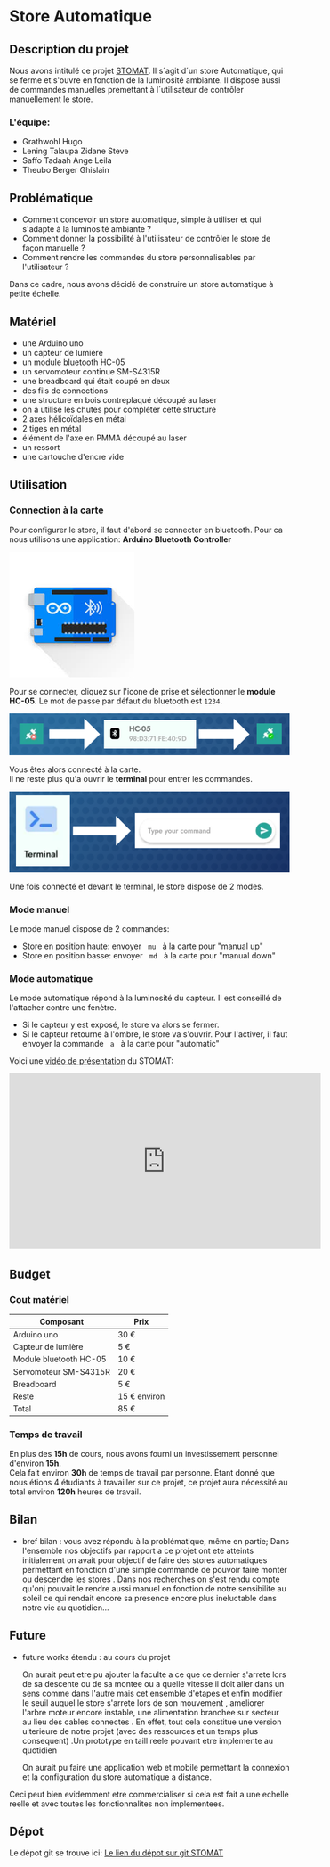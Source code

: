 # Store Automatique

## Description du projet
Nous avons intitulé ce projet [STOMAT](https://github.com/Stevelening/StoresAutomatiques). Il s´agit d´un store Automatique, qui se ferme et s'ouvre en fonction de la luminosité ambiante. Il dispose aussi de commandes manuelles premettant à l´utilisateur de contrôler manuellement le store.

### L'équipe:
- Grathwohl Hugo
- Lening Talaupa Zidane Steve
- Saffo Tadaah Ange Leila
- Theubo Berger Ghislain

## Problématique
- Comment concevoir un store automatique, simple à utiliser et qui s'adapte à la luminosité ambiante ?  
- Comment donner la possibilité à l'utilisateur de contrôler le store de façon manuelle ?  
- Comment rendre les commandes du store personnalisables par l'utilisateur ?  

Dans ce cadre, nous avons décidé de construire un store automatique à petite échelle.

## Matériel
- une Arduino uno
- un capteur de lumière
- un module bluetooth HC-05
- un servomoteur continue SM-S4315R
- une breadboard qui était coupé en deux
- des fils de connections
- une structure en bois contreplaqué découpé au laser
- on a utilisé les chutes pour compléter cette structure
- 2 axes hélicoïdales en métal
- 2 tiges en métal
- élément de l'axe en PMMA découpé au laser
- un ressort
- une cartouche d'encre vide

## Utilisation
### Connection à la carte
Pour configurer le store, il faut d'abord se connecter en bluetooth.
Pour ca nous utilisons une application: **Arduino Bluetooth Controller**  

![Arduino Bluetooth Controleur](images/Arduino_Bluetooth_Controller.png)  

Pour se connecter, cliquez sur l'icone de prise et sélectionner le **module HC-05**. Le mot de passe par défaut du bluetooth est `1234`.

![conection to HC-05](images/connection_to_HC_05.png)  

Vous êtes alors connecté à la carte.  
Il ne reste plus qu'a ouvrir le **terminal** pour entrer les commandes.  

![terminal](images/terminal.png)  


Une fois connecté et devant le terminal, le store dispose de 2 modes.

### Mode manuel
Le mode manuel dispose de 2 commandes:
- Store en position haute: envoyer &nbsp; ```mu``` &nbsp; à la carte pour "manual up"
- Store en position basse: envoyer &nbsp; ```md``` &nbsp; à la carte pour "manual down"

### Mode automatique
Le mode automatique répond à la luminosité du capteur. Il est conseillé de l'attacher contre une fenètre.  
- Si le capteur y est exposé, le store va alors se fermer.
- Si le capteur retourne à l'ombre, le store va s'ouvrir.
Pour l'activer, il faut envoyer la commande &nbsp; ```a``` &nbsp; à la carte pour "automatic"  
  
Voici une [vidéo de présentation](https://www.youtube.com/shorts/BJVpmzUDGSg) du STOMAT:  

<iframe width="560" height="315" src="https://www.youtube.com/shorts/BJVpmzUDGSg" frameborder="0" allowfullscreen></iframe>


## Budget
### Cout matériel
| Composant              | Prix         |
|------------------------|--------------|
| Arduino uno            | 30 €         |
| Capteur de lumière     | 5 €          |
| Module bluetooth HC-05 | 10 €         |
| Servomoteur SM-S4315R  | 20 €         |
| Breadboard             | 5 €          |
| Reste                  | 15 € environ |
| Total                  | 85 €         |

### Temps de travail
En plus des **15h** de cours, nous avons fourni un investissement personnel d'environ **15h**.  
Cela fait environ **30h** de temps de travail par personne. Étant donné que nous étions 4 étudiants à travailler sur ce projet, ce projet aura nécessité au total environ **120h** heures de travail.

## Bilan
- bref bilan : vous avez répondu à la problématique, même en partie;
Dans l'ensemble nos objectifs par rapport a ce projet ont ete atteints initialement on avait pour objectif de faire des stores automatiques permettant en fonction d'une simple commande de pouvoir faire monter ou descendre les stores . Dans nos recherches on s'est rendu compte qu'onj pouvait le rendre aussi manuel en fonction de notre sensibilite au soleil ce qui rendait encore sa presence encore plus ineluctable dans notre vie au quotidien...

## Future
- future works étendu : au cours du projet
 
    On aurait peut etre pu ajouter la faculte a ce que ce dernier s'arrete lors de sa descente ou de sa montee  ou a quelle vitesse il doit aller dans un sens comme dans l'autre mais cet ensemble d'etapes et enfin modifier le seuil auquel le store s'arrete lors de son mouvement , ameliorer l'arbre moteur encore instable, une alimentation branchee sur secteur au lieu des cables connectes . En effet, tout cela constitue une version ulterieure de notre projet (avec des ressources et un temps plus consequent) .Un prototype en taill reele pouvant etre implemente au quotidien

    On aurait pu faire une application web et mobile permettant la connexion et la configuration du store automatique a distance.

Ceci peut bien evidemment etre commercialiser si cela est fait a une echelle reelle et avec toutes les fonctionnalites non implementees.

## Dépot
Le dépot git se trouve ici: [Le lien du dépot sur git STOMAT](https://github.com/Stevelening/StoresAutomatiques)